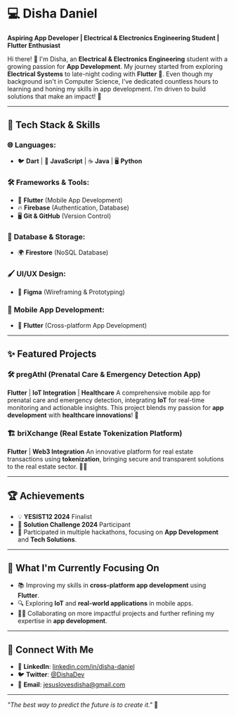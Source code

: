 # 💻 Disha Daniel

**Aspiring App Developer | Electrical & Electronics Engineering Student | Flutter Enthusiast**

Hi there! 👋 I'm Disha, an **Electrical & Electronics Engineering** student with a growing passion for **App Development**. My journey started from exploring **Electrical Systems** to late-night coding with **Flutter** 🌙. Even though my background isn't in Computer Science, I’ve dedicated countless hours to learning and honing my skills in app development. I’m driven to build solutions that make an impact! 🚀

---

## 🔧 Tech Stack & Skills

### 🌐 **Languages**:
- 🐦 **Dart** | 🎨 **JavaScript** | ☕ **Java** | 🖥️ **Python**

### 🛠️ **Frameworks & Tools**:
- 💙 **Flutter** (Mobile App Development)
- 🔥 **Firebase** (Authentication, Database)
- 🖥️ **Git & GitHub** (Version Control)

### 💾 **Database & Storage**:
- 🌍 **Firestore** (NoSQL Database)
  
### 🖌️ **UI/UX Design**:
- 🎨 **Figma** (Wireframing & Prototyping)

### 📱 **Mobile App Development**:
- 📲 **Flutter** (Cross-platform App Development)

---

## ✨ Featured Projects

### 🛠️ **pregAthI** (Prenatal Care & Emergency Detection App)
**Flutter** | **IoT Integration** | **Healthcare**
A comprehensive mobile app for prenatal care and emergency detection, integrating **IoT** for real-time monitoring and actionable insights. This project blends my passion for **app development** with **healthcare innovations**! 🤰

### 🏗️ **briXchange** (Real Estate Tokenization Platform)
**Flutter** | **Web3 Integration**
An innovative platform for real estate transactions using **tokenization**, bringing secure and transparent solutions to the real estate sector. 🏢💼

---

## 🏆 Achievements

- 💡 **YESIST12 2024** Finalist
- 🚀 **Solution Challenge 2024** Participant
- 🏅 Participated in multiple hackathons, focusing on **App Development** and **Tech Solutions**.

---

## 🎯 What I'm Currently Focusing On

- 📚 Improving my skills in **cross-platform app development** using **Flutter**.
- 🔍 Exploring **IoT** and **real-world applications** in mobile apps.
- 🧑‍🏫 Collaborating on more impactful projects and further refining my expertise in **app development**.

---

## 🌱 **Connect With Me**

- 💼 **LinkedIn**: [linkedin.com/in/disha-daniel](https://www.linkedin.com/in/disha-daniel-555b15238/)
- 🐦 **Twitter**: [@DishaDev](https://x.com/DishaDaniel4359)
- 📧 **Email**: jesuslovesdisha@gmail.com

---

_"The best way to predict the future is to create it."_ 🌟
